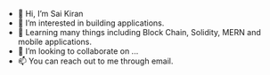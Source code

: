- 👋 Hi, I’m Sai Kiran
- 👀 I’m interested in building applications.
- 🌱 Learning many things including Block Chain, Solidity, MERN and mobile applications.
- 💞️ I’m looking to collaborate on ...
- 📫 You can reach out to me through email.
